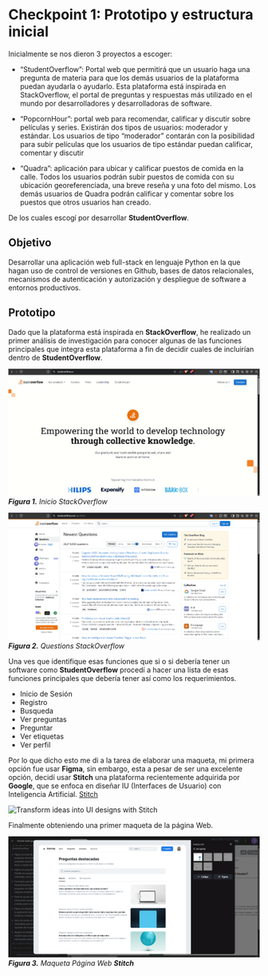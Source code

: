 # Checkpoint 1: Prototipo y estructura inicial

Inicialmente se nos dieron 3 proyectos a escoger: 

- “StudentOverflow”: Portal web que permitirá que un usuario haga una pregunta de materia para que los demás usuarios de la plataforma puedan ayudarla o ayudarlo. Esta plataforma está inspirada en StackOverflow, el portal de preguntas y respuestas más utilizado en el mundo por desarrolladores y desarrolladoras de software. 

- “PopcornHour”: portal web para recomendar, calificar y discutir sobre películas y series. Existirán dos tipos de usuarios: moderador y estándar. Los usuarios de tipo “moderador” contarán con la posibilidad para subir películas que los usuarios de tipo estándar puedan calificar, comentar y discutir

- “Quadra”: aplicación para ubicar y calificar puestos de comida en la calle. Todos los usuarios podrán subir puestos de comida con su ubicación georeferenciada, una breve reseña y una foto del mismo. Los demás usuarios de Quadra podrán calificar y comentar sobre los puestos que otros usuarios han creado.

De los cuales escogí por desarrollar **StudentOverflow**.

## Objetivo
Desarrollar una aplicación web full-stack en lenguaje Python en la que hagan uso de control de versiones en Github, bases de datos relacionales, mecanismos de autenticación y autorización y despliegue de software a entornos productivos.

## Prototipo
Dado que la plataforma está inspirada en **StackOverflow**, he realizado un primer análisis de investigación para conocer algunas de las funciones principales que integra esta plataforma a fin de decidir cuales de incluirían dentro de **StudentOverflow**.

![Inicio StackOverflow](Entregables/Checkpoint-1/stackoverflow_inicio.png)
***Figura 1.** Inicio StackOverflow*

![Questions StackOverflow](Entregables/Checkpoint-1/stackoverflow_questions.png)
***Figura 2.** Questions StackOverflow*

Una ves que identifique esas funciones que si o si debería tener un software como **StudentOverflow** procedí a hacer una lista de esas funciones principales que debería tener así como los requerimientos.

- Inicio de Sesión
- Registro
- Busqueda
- Ver preguntas
- Preguntar
- Ver etiquetas
- Ver perfil

Por lo que dicho esto me di a la tarea de elaborar una maqueta, mi primera opción fue usar **Figma**, sin embargo, esta a pesar de ser una excelente opción, decidí usar **Stitch** una plataforma recientemente adquirida por **Google**, que se enfoca en diseñar IU (Interfaces de Usuario) con Inteligencia Artificial. [Stitch](https://developers.googleblog.com/es/stitch-a-new-way-to-design-uis/)

![Transform ideas into UI designs with Stitch](https://youtu.be/q39uczIW_MY)

Finalmente obteniendo una primer maqueta de la página Web.

![Maqueta Inicial](Entregables/Checkpoint-1/Stitch.png)
***Figura 3.** Maqueta Página Web **Stitch***
